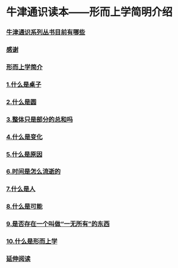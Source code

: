 # 牛津通识读本——形而上学简明介绍

### [牛津通识系列丛书目前有哪些](牛津通识系列丛书目前有哪些.md)

### [感谢](感谢.md)

### [形而上学简介](形而上学简介.md)

### [1.什么是桌子](1.什么是桌子.md)

### [2.什么是圆](2.什么是圆.md)

### [3.整体只是部分的总和吗](3.整体只是部分的总和吗.md)

### [4.什么是变化](4.什么是变化.md)

### [5.什么是原因](5.什么是原因.md)

### [6.时间是怎么流逝的](6.时间是怎么流逝的.md)

### [7.什么是人](7.什么是人.md)

### [8.什么是可能](8.什么是可能.md)

### [9.是否存在一个叫做“一无所有”的东西](9.是否存在一个叫做“一无所有”的东西.md)

### [10.什么是形而上学](10.什么是形而上学.md)

### [延伸阅读](延伸阅读.md)
